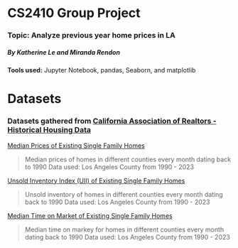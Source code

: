 # CS2410 Group Project
### Topic: Analyze previous year home prices in LA
##### By Katherine Le and Miranda Rendon


**Tools used:** Jupyter Notebook, pandas, Seaborn, and matplotlib

# Datasets
### Datasets gathered from [California Association of Realtors - Historical Housing Data](https://www.car.org/marketdata/data/housingdata)

[Median Prices of Existing Single Family Homes](https://carorg.sharepoint.com/:x:/s/CAR-RE-PublicProducts/EQr6lTtx5_hCmRawI-XHBkoBt0otrc47S8XAem4f8UAMrw?e=thXabK)
> Median prices of homes in different counties every month dating back to 1990
> Data used: Los Angeles County from 1990 - 2023

[Unsold Inventory Index (UII) of Existing Single Family Homes](https://carorg.sharepoint.com/:x:/s/CAR-RE-PublicProducts/EcDFUV4JrPtFofTmqhdiPCoBQ7S1MVK9IFU3A6BE6mt9hA?e=SILk7K)
> Unsold inventory of homes in different counties every month dating back to 1990
> Data used: Los Angeles County from 1990 - 2023

[Median Time on Market of Existing Single Family Homes](https://carorg.sharepoint.com/:x:/s/CAR-RE-PublicProducts/EaAOiWPma41ArHBWwYRGQMoBlUe5JMxKixyQ0idvrn7i7Q?e=zu8DEk)
> Median time on markey for homes in different counties every month dating back to 1990
> Data used: Los Angeles County from 1990 - 2023
